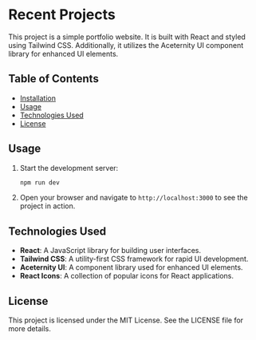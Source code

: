 # Recent Projects

This project is a simple portfolio website. It is built with React and styled using Tailwind CSS. Additionally, it utilizes the Aceternity UI component library for enhanced UI elements.

## Table of Contents

- [Installation](#installation)
- [Usage](#usage)
- [Technologies Used](#technologies-used)
- [License](#license)

## Usage

1. Start the development server:
   ```sh
   npm run dev
   ```
2. Open your browser and navigate to `http://localhost:3000` to see the project in action.

## Technologies Used

- **React**: A JavaScript library for building user interfaces.
- **Tailwind CSS**: A utility-first CSS framework for rapid UI development.
- **Aceternity UI**: A component library used for enhanced UI elements.
- **React Icons**: A collection of popular icons for React applications.

## License

This project is licensed under the MIT License. See the LICENSE file for more details.
